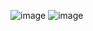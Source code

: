 ![image](https://user-images.githubusercontent.com/86645986/231354998-97c25533-9c50-4e66-b63a-36841123511b.png)
![image](https://user-images.githubusercontent.com/86645986/231355040-dc5b39b9-05c5-4015-af76-2e310933d5c1.png)
